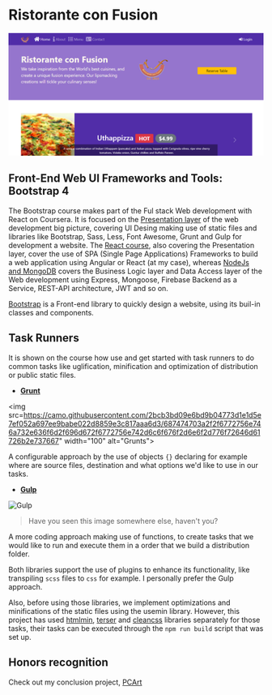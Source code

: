 # Ristorante con Fusion

<img src="https://github.com/NietoCurcio/confusion-UI/blob/main/.github/showcase.png?raw=true" width="750" alt="RistoranteConfusion">

## Front-End Web UI Frameworks and Tools: Bootstrap 4

The Bootstrap course makes part of the Ful stack Web development with React on Coursera. It is focused on the [Presentation layer](https://en.wikipedia.org/wiki/Multitier_architecture) of the web development big picture, covering UI Desing making use of static files and libraries like Bootstrap, Sass, Less, Font Awesome, Grunt and Gulp for development a website. The [React course](https://github.com/NietoCurcio/SellerFinder), also covering the Presentation layer, cover the use of SPA (Single Page Applications) Frameworks to build a web application using Angular or React (at my case), whereas [NodeJs and MongoDB](https://github.com/NietoCurcio/Confusion-REST-API-Server) covers the Business Logic layer and Data Access layer of the Web development using Express, Mongoose, Firebase Backend as a Service, REST-API architecture, JWT and so on.

[Bootstrap](https://getbootstrap.com/) is a Front-end library to quickly design a website, using its buil-in classes and components.

## Task Runners

It is shown on the course how use and get started with task runners to do common tasks like uglification, minification and optimization of distribution or public static files.

- [**Grunt**](https://gruntjs.com/)

<img src=https://camo.githubusercontent.com/2bcb3bd09e6bd9b04773d1e1d5e7ef052a697ee9babe022d8859e3c817aaa6d3/687474703a2f2f6772756e746a732e636f6d2f696d672f6772756e742d6c6f676f2d6e6f2d776f72646d61726b2e737667" width="100" alt="Grunts">

A configurable approach by the use of objects `{}` declaring for example where are source files, destination and what options we'd like to use in our tasks.

- [**Gulp**](https://gulpjs.com/)

<img src="https://raw.githubusercontent.com/gulpjs/artwork/master/gulp-2x.png" width="100" alt="Gulp">

> Have you seen this image somewhere else, haven't you?

A more coding approach making use of functions, to create tasks that we would like to run and execute them in a order that we build a distribution folder.

Both libraries support the use of plugins to enhance its functionality, like transpiling `scss` files to `css` for example. I personally prefer the Gulp approach.

Also, before using those libraries, we implement optimizations and minifications of the static files using the usemin library. However, this project has used [htmlmin](), [terser]() and [cleancss]() libraries separately for those tasks, their tasks can be executed through the `npm run build` script that was set up.

## Honors recognition

Check out my conclusion project, [PCArt]()
